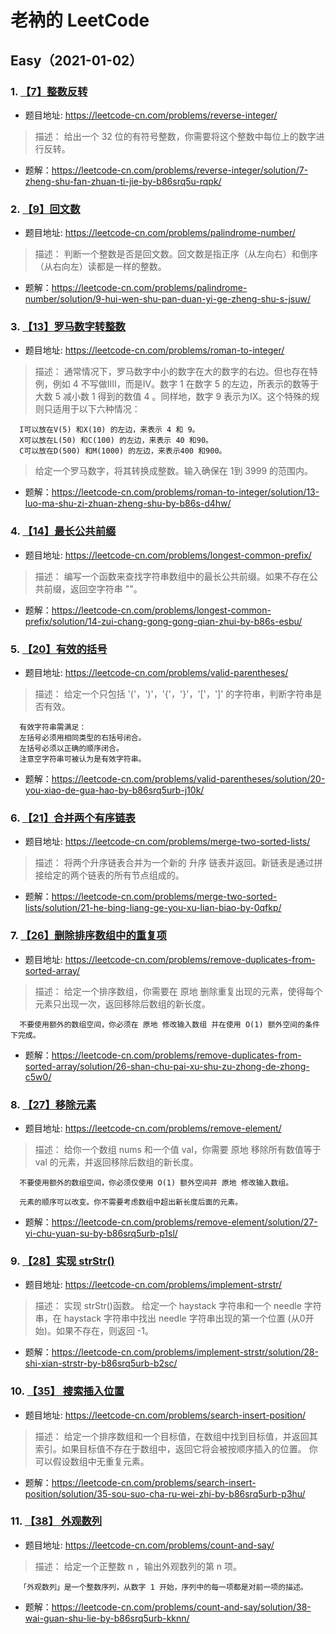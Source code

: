 # 老衲的 LeetCode

## Easy（2021-01-02）

### 1. [【7】整数反转](https://leetcode-cn.com/problems/reverse-integer/)

- 题目地址: https://leetcode-cn.com/problems/reverse-integer/

> 描述： 给出一个 32 位的有符号整数，你需要将这个整数中每位上的数字进行反转。

- 题解：https://leetcode-cn.com/problems/reverse-integer/solution/7-zheng-shu-fan-zhuan-ti-jie-by-b86srq5u-rqpk/

### 2. [【9】回文数](https://leetcode-cn.com/problems/palindrome-number/)

- 题目地址: https://leetcode-cn.com/problems/palindrome-number/

> 描述： 判断一个整数是否是回文数。回文数是指正序（从左向右）和倒序（从右向左）读都是一样的整数。

- 题解：https://leetcode-cn.com/problems/palindrome-number/solution/9-hui-wen-shu-pan-duan-yi-ge-zheng-shu-s-jsuw/

### 3. [【13】罗马数字转整数](https://leetcode-cn.com/problems/roman-to-integer/)

- 题目地址: https://leetcode-cn.com/problems/roman-to-integer/

> 描述： 通常情况下，罗马数字中小的数字在大的数字的右边。但也存在特例，例如 4 不写做IIII，而是IV。数字 1 在数字 5 的左边，所表示的数等于大数 5 减小数 1 得到的数值 4 。同样地，数字 9 表示为IX。这个特殊的规则只适用于以下六种情况：

      I可以放在V(5) 和X(10) 的左边，来表示 4 和 9。
      X可以放在L(50) 和C(100) 的左边，来表示 40 和90。
      C可以放在D(500) 和M(1000) 的左边，来表示400 和900。
      
> 给定一个罗马数字，将其转换成整数。输入确保在 1到 3999 的范围内。

- 题解：https://leetcode-cn.com/problems/roman-to-integer/solution/13-luo-ma-shu-zi-zhuan-zheng-shu-by-b86s-d4hw/


### 4. [【14】最长公共前缀](https://leetcode-cn.com/problems/longest-common-prefix/)

- 题目地址: https://leetcode-cn.com/problems/longest-common-prefix/

> 描述： 编写一个函数来查找字符串数组中的最长公共前缀。如果不存在公共前缀，返回空字符串 ""。

- 题解：https://leetcode-cn.com/problems/longest-common-prefix/solution/14-zui-chang-gong-gong-qian-zhui-by-b86s-esbu/


### 5. [【20】有效的括号](https://leetcode-cn.com/problems/valid-parentheses/)

- 题目地址: https://leetcode-cn.com/problems/valid-parentheses/

> 描述： 给定一个只包括 '('，')'，'{'，'}'，'['，']' 的字符串，判断字符串是否有效。
      
      有效字符串需满足：
      左括号必须用相同类型的右括号闭合。
      左括号必须以正确的顺序闭合。
      注意空字符串可被认为是有效字符串。
      

- 题解：https://leetcode-cn.com/problems/valid-parentheses/solution/20-you-xiao-de-gua-hao-by-b86srq5urb-j10k/


### 6. [【21】合并两个有序链表](https://leetcode-cn.com/problems/merge-two-sorted-lists/)

- 题目地址: https://leetcode-cn.com/problems/merge-two-sorted-lists/

> 描述： 将两个升序链表合并为一个新的 升序 链表并返回。新链表是通过拼接给定的两个链表的所有节点组成的。 
      

- 题解：https://leetcode-cn.com/problems/merge-two-sorted-lists/solution/21-he-bing-liang-ge-you-xu-lian-biao-by-0qfkp/



### 7. [【26】删除排序数组中的重复项](https://leetcode-cn.com/problems/remove-duplicates-from-sorted-array/)

- 题目地址: https://leetcode-cn.com/problems/remove-duplicates-from-sorted-array/

> 描述： 给定一个排序数组，你需要在 原地 删除重复出现的元素，使得每个元素只出现一次，返回移除后数组的新长度。
      
      不要使用额外的数组空间，你必须在 原地 修改输入数组 并在使用 O(1) 额外空间的条件下完成。

- 题解：https://leetcode-cn.com/problems/remove-duplicates-from-sorted-array/solution/26-shan-chu-pai-xu-shu-zu-zhong-de-zhong-c5w0/



### 8. [【27】移除元素](https://leetcode-cn.com/problems/remove-element/)

- 题目地址: https://leetcode-cn.com/problems/remove-element/

> 描述： 给你一个数组 nums 和一个值 val，你需要 原地 移除所有数值等于 val 的元素，并返回移除后数组的新长度。
      
      不要使用额外的数组空间，你必须仅使用 O(1) 额外空间并 原地 修改输入数组。
      
      元素的顺序可以改变。你不需要考虑数组中超出新长度后面的元素。
      

- 题解：https://leetcode-cn.com/problems/remove-element/solution/27-yi-chu-yuan-su-by-b86srq5urb-p1sl/


### 9. [【28】实现 strStr()](https://leetcode-cn.com/problems/implement-strstr/)

- 题目地址: https://leetcode-cn.com/problems/implement-strstr/

> 描述： 实现 strStr()函数。
      给定一个 haystack 字符串和一个 needle 字符串，在 haystack 字符串中找出 needle 字符串出现的第一个位置 (从0开始)。如果不存在，则返回 -1。
      

- 题解：https://leetcode-cn.com/problems/implement-strstr/solution/28-shi-xian-strstr-by-b86srq5urb-b2sc/



### 10. [【35】 搜索插入位置](https://leetcode-cn.com/problems/search-insert-position/)

- 题目地址: https://leetcode-cn.com/problems/search-insert-position/

> 描述： 给定一个排序数组和一个目标值，在数组中找到目标值，并返回其索引。如果目标值不存在于数组中，返回它将会被按顺序插入的位置。
      你可以假设数组中无重复元素。

- 题解：https://leetcode-cn.com/problems/search-insert-position/solution/35-sou-suo-cha-ru-wei-zhi-by-b86srq5urb-p3hu/


### 11. [【38】 外观数列](https://leetcode-cn.com/problems/count-and-say/)

- 题目地址: https://leetcode-cn.com/problems/count-and-say/

> 描述： 给定一个正整数 n ，输出外观数列的第 n 项。
      
      「外观数列」是一个整数序列，从数字 1 开始，序列中的每一项都是对前一项的描述。

- 题解：https://leetcode-cn.com/problems/count-and-say/solution/38-wai-guan-shu-lie-by-b86srq5urb-kknn/



